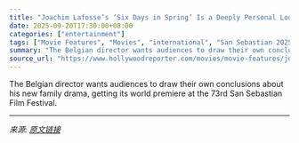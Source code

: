 ```yaml
---
title: "Joachim Lafosse’s ‘Six Days in Spring’ Is a Deeply Personal Look at His Childhood and What Happens When “You Stop Belonging to a Family”"
date: 2025-09-20T17:30:00+08:00
categories: ["entertainment"]
tags: ["Movie Features", "Movies", "international", "San Sebastian 2025", "San Sebastian Film Festival"]
summary: "The Belgian director wants audiences to draw their own conclusions about his new family drama, getting its world premiere at the 73rd San Sebastian Film Festival."
source_url: "https://www.hollywoodreporter.com/movies/movie-features/joachim-lafosses-six-days-in-spring-san-sebastian-interview-1236376743/"
---
```


The Belgian director wants audiences to draw their own conclusions about his new family drama, getting its world premiere at the 73rd San Sebastian Film Festival.

---

*来源: [原文链接](https://www.hollywoodreporter.com/movies/movie-features/joachim-lafosses-six-days-in-spring-san-sebastian-interview-1236376743/)*
